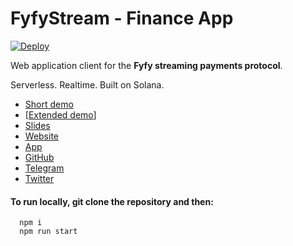 # FyfyStream - Finance App
[![Deploy](https://github.com/fyfyio/fyfy-finance-app/actions/workflows/gh-pages-prod.yml/badge.svg)](https://github.com/fyfyio/fyfy.finance-app/actions/workflows/gh-pages-prod.yml)

Web application client for the **Fyfy streaming payments protocol**.

Serverless. Realtime. Built on Solana.

- [Short demo]() 
- [[Extended demo]()]
- [Slides](https://finnce.fyfy.app/public/fyfy_slides.pdf)
- [Website](https://fyfy.finance)
- [App](https://fyfy-stream-payment-protocol.netlify.app)
- [GitHub](https://github.com/fyfylian/stream-payment-protocol)
- [Telegram](https://t.me/fyfyio)
- [Twitter](https://twitter.com/fyfy-io)

#### To run locally, git clone the repository and then:
```
  npm i
  npm run start
